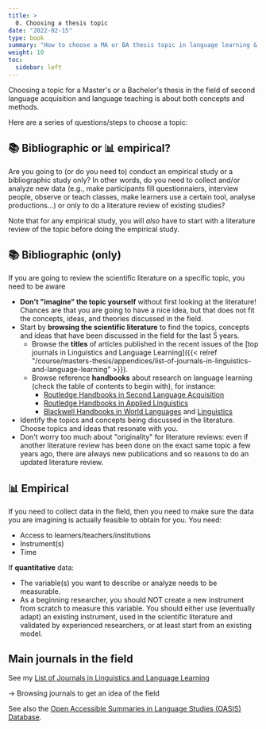 ```yaml
---
title: >
  0. Choosing a thesis topic
date: "2022-02-15"
type: book
summary: "How to choose a MA or BA thesis topic in language learning & teaching?"
weight: 10
toc:
  sidebar: left
---
```


Choosing a topic for a Master's or a Bachelor's thesis in the field of second language acquisition and language teaching is about both concepts and methods.

Here are a series of questions/steps to choose a topic:

## 📚 Bibliographic or 📊 empirical?

Are you going to (or do you need to) conduct an empirical study or a bibliographic study only? In other words, do you need to collect and/or analyze new data (e.g., make participants fill questionnaiers, interview people, observe or teach classes, make learners use a certain tool, analyse productions...) or only to do a literature review of existing studies?

Note that for any empirical study, you will _also_ have to start with a literature review of the topic before doing the empirical study.

## 📚 Bibliographic (only)

If you are going to review the scientific literature on a specific topic, you need to be aware

- **Don't "imagine" the topic yourself** without first looking at the literature! Chances are that you are going to have a nice idea, but that does not fit the concepts, ideas, and theories discussed in the field.
- Start by **browsing the scientific literature** to find the topics, concepts and ideas that have been discussed in the field for the last 5 years.
  - Browse the **titles** of articles published in the recent issues of the [top journals in Linguistics and Language Learning]({{< relref "/course/masters-thesis/appendices/list-of-journals-in-linguistics-and-language-learning" >}}).
  - Browse reference **handbooks** about research on language learning (check the table of contents to begin with), for instance:
    - [Routledge Handbooks in Second Language Acquisition](https://www.routledge.com/The-Routledge-Handbooks-in-Second-Language-Acquisition/book-series/RHSLA)
    - [Routledge Handbooks in Applied Linguistics](https://www.routledge.com/Routledge-Handbooks-in-Applied-Linguistics/book-series/RHAL)
    - [Blackwell Handbooks in World Languages](https://www.wiley.com/en-us/products/World-Languages-FL00?pq=%7Crelevance%7Cseries%3A2328) and [Linguistics](https://www.thriftbooks.com/series/blackwell-handbooks-in-linguistics/80153/)
- Identify the topics and concepts being discussed in the literature. Choose topics and ideas that resonate with you.
- Don't worry too much about "originality" for literature reviews: even if another literature review has been done on the exact same topic a few years ago, there are always new publications and so reasons to do an updated literature review.

## 📊 Empirical

If you need to collect data in the field, then you need to make sure the data you are imagining is actually feasible to obtain for you. You need:

- Access to learners/teachers/institutions
- Instrument(s)
- Time

If **quantitative** data:

- The variable(s) you want to describe or analyze needs to be measurable.
- As a beginning researcher, you should NOT create a new instrument from scratch to measure this variable. You should either use (eventually adapt) an existing instrument, used in the scientific literature and validated by experienced researchers, or at least start from an existing model.

## Main journals in the field

See my [List of Journals in Linguistics and Language Learning]()

→ Browsing journals to get an idea of the field

See also the [Open Accessible Summaries in Language Studies (OASIS) Database](https://oasis-database.org/).
